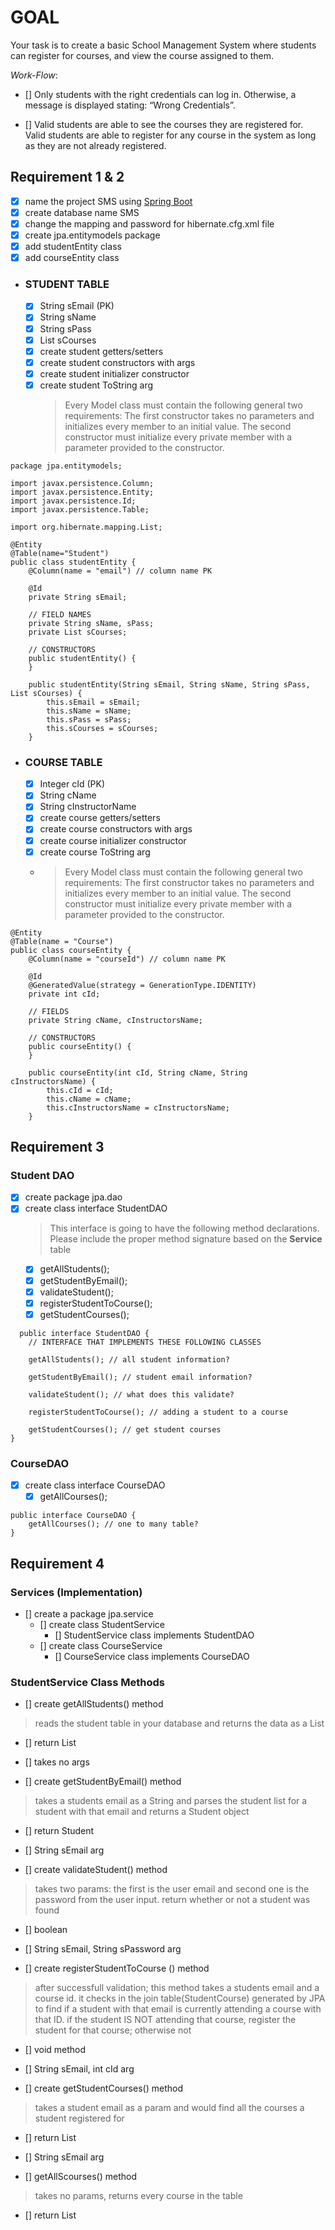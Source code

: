# **GOAL**

Your task is to create a basic School Management System where students can register for courses, and view the course assigned to them.

_Work-Flow_:

- [] Only students with the right credentials can log in. Otherwise, a message is displayed stating: “Wrong Credentials”.

- [] Valid students are able to see the courses they are registered for.
  Valid students are able to register for any course in the system as long as they are not already registered.

## Requirement 1 & 2

- [x] name the project SMS using [Spring Boot](https://start.spring.io/)
- [x] create database name SMS
- [x] change the mapping and password for hibernate.cfg.xml file
- [x] create jpa.entitymodels package
- [x] add studentEntity class
- [x] add courseEntity class

- ### STUDENT TABLE

  - [x] String sEmail (PK)
  - [x] String sName
  - [x] String sPass
  - [x] List sCourses
  - [x] create student getters/setters
  - [x] create student constructors with args
  - [x] create student initializer constructor
  - [x] create student ToString arg
    > Every Model class must contain the following general two requirements:
    > The first constructor takes no parameters and initializes every member to an initial value.
    > The second constructor must initialize every private member with a parameter provided to the constructor.
```
package jpa.entitymodels;

import javax.persistence.Column;
import javax.persistence.Entity;
import javax.persistence.Id;
import javax.persistence.Table;

import org.hibernate.mapping.List;

@Entity
@Table(name="Student")
public class studentEntity {
	@Column(name = "email") // column name PK

	@Id
	private String sEmail;

	// FIELD NAMES
	private String sName, sPass;
	private List sCourses;

	// CONSTRUCTORS
	public studentEntity() {
	}

	public studentEntity(String sEmail, String sName, String sPass, List sCourses) {
		this.sEmail = sEmail;
		this.sName = sName;
		this.sPass = sPass;
		this.sCourses = sCourses;
	}

```

- ### COURSE TABLE
  - [x] Integer cId (PK)
  - [x] String cName
  - [x] String cInstructorName
  - [x] create course getters/setters
  - [x] create course constructors with args
  - [x] create course initializer constructor
  - [x] create course ToString arg
  - > Every Model class must contain the following general two requirements:
    > The first constructor takes no parameters and initializes every member to an initial value.
    > The second constructor must initialize every private member with a parameter provided to the constructor.
```
@Entity
@Table(name = "Course")
public class courseEntity {
	@Column(name = "courseId") // column name PK

	@Id
	@GeneratedValue(strategy = GenerationType.IDENTITY)
	private int cId;

	// FIELDS
	private String cName, cInstructorsName;

	// CONSTRUCTORS
	public courseEntity() {
	}

	public courseEntity(int cId, String cName, String cInstructorsName) {
		this.cId = cId;
		this.cName = cName;
		this.cInstructorsName = cInstructorsName;
	}
```

## Requirement 3

### Student DAO

- [x] create package jpa.dao
- [x] create class interface StudentDAO
  > This interface is going to have the following method declarations. Please include the proper method signature based on the **Service** table
  - [x] getAllStudents();
  - [x] getStudentByEmail();
  - [x] validateStudent();
  - [x] registerStudentToCourse();
  - [x] getStudentCourses();
```
  public interface StudentDAO {
	// INTERFACE THAT IMPLEMENTS THESE FOLLOWING CLASSES
	
	getAllStudents(); // all student information?
	
	getStudentByEmail(); // student email information?
	
	validateStudent(); // what does this validate?
	
	registerStudentToCourse(); // adding a student to a course
	
	getStudentCourses(); // get student courses
}
```

### CourseDAO

- [x] create class interface CourseDAO
  - [x] getAllCourses();
```
public interface CourseDAO {
	getAllCourses(); // one to many table?
}
```

## Requirement 4

### Services (Implementation)
- [] create a package jpa.service
  - [] create class StudentService
    - [] StudentService class implements StudentDAO
  - [] create class CourseService
    - [] CourseService class implements CourseDAO

### StudentService Class Methods

- [] create getAllStudents() method
> reads the student table in your database and returns the data as a List<Student>
  - [] return List<Student>
  - [] takes no args

- [] create getStudentByEmail() method
> takes a students email as a String and parses the student list for a student with that email and returns a Student object
  - [] return Student
  - [] String sEmail arg

- [] create validateStudent() method
> takes two params: the first is the user email and second one is the password from the user input. return whether or not a student was found
  - [] boolean
  - [] String sEmail, String sPassword arg

- [] create registerStudentToCourse () method
> after successfull validation; this method takes a students email and a course id. it checks in the join table(StudentCourse) generated by JPA to find if a student with that email is currently attending a course with that ID. if the student IS NOT attending that course, register the student for that course; otherwise not
  - [] void method
  - [] String sEmail, int cId arg

- [] create getStudentCourses() method
> takes a student email as a param and would find all the courses a student registered for
  - [] return List<Courses>
  - [] String sEmail arg

- [] getAllScourses() method
> takes no params, returns every course in the table
  - [] return List<Courses>

